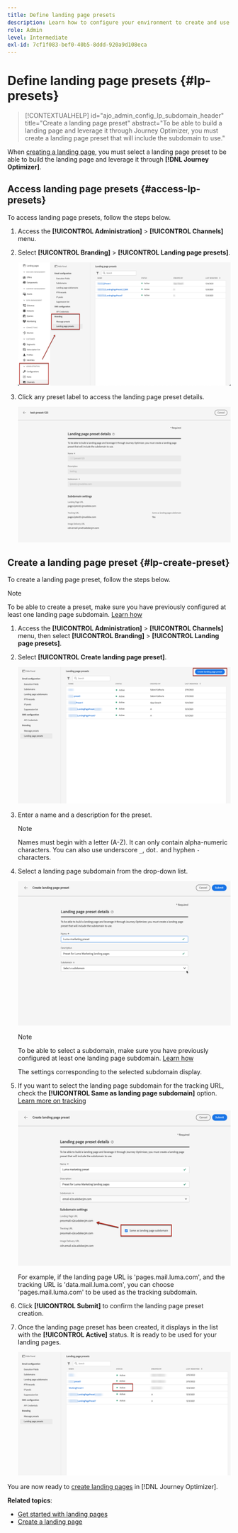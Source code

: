 ```yaml
---
title: Define landing page presets
description: Learn how to configure your environment to create and use landing pages with Journey Optimizer
role: Admin
level: Intermediate
exl-id: 7cf1f083-bef0-40b5-8ddd-920a9d108eca
---
```

# Define landing page presets {#lp-presets}

>[!CONTEXTUALHELP]
>id="ajo_admin_config_lp_subdomain_header"
>title="Create a landing page preset"
>abstract="To be able to build a landing page and leverage it through Journey Optimizer, you must create a landing page preset that will include the subdomain to use."

When [creating a landing page](../landing-pages/create-lp.md#create-a-lp), you must select a landing page preset to be able to build the landing page and leverage it through **[!DNL Journey Optimizer]**.

## Access landing page presets {#access-lp-presets}

To access landing page presets, follow the steps below.

1. Access the **[!UICONTROL Administration]** > **[!UICONTROL Channels]** menu.

1. Select **[!UICONTROL Branding]** > **[!UICONTROL Landing page presets]**.

    ![](assets/lp_presets-access.png)

1. Click any preset label to access the landing page preset details.

    ![](assets/lp_preset-details.png)

## Create a landing page preset {#lp-create-preset}

To create a landing page preset, follow the steps below.

>[!NOTE]
>
>To be able to create a preset, make sure you have previously configured at least one landing page subdomain. [Learn how](lp-subdomains.md)

1. Access the **[!UICONTROL Administration]** > **[!UICONTROL Channels]** menu, then select **[!UICONTROL Branding]** > **[!UICONTROL Landing page presets]**.

1. Select **[!UICONTROL Create landing page preset]**.

    ![](assets/lp_create-preset-temp.png)

1. Enter a name and a description for the preset.

    >[!NOTE]
    >
    > Names must begin with a letter (A-Z). It can only contain alpha-numeric characters. You can also use underscore `_`, dot`.` and hyphen `-` characters.

1. Select a landing page subdomain from the drop-down list.

    ![](assets/lp_preset-subdomain.png)

    >[!NOTE]
    >
    >To be able to select a subdomain, make sure you have previously configured at least one landing page subdomain. [Learn how](#lp-subdomains)

    The settings corresponding to the selected subdomain display.

1. If you want to select the landing page subdomain for the tracking URL, check the **[!UICONTROL Same as landing page subdomain]** option. [Learn more on tracking](../design/message-tracking.md)

    ![](assets/lp_preset-subdomain-settings-same.png)

    For example, if the landing page URL is 'pages.mail.luma.com', and the tracking URL is 'data.mail.luma.com', you can choose 'pages.mail.luma.com' to be used as the tracking subdomain.

1. Click **[!UICONTROL Submit]** to confirm the landing page preset creation. <!--You can also save the preset as draft and resume its configuration later on.-->

   <!--![](assets/lp_preset-subdomain-settings-submit.png)-->

1. Once the landing page preset has been created, it displays in the list with the **[!UICONTROL Active]** status. It is ready to be used for your landing pages.

    ![](assets/lp-preset-active-temp.png)

You are now ready to [create landing pages](../landing-pages/create-lp.md) in [!DNL Journey Optimizer].
<!--
>[!NOTE]
>
>Learn how to create channel surfaces for push notifications and emails in [this section](channel-surfaces.md).-->

**Related topics**:

* [Get started with landing pages](../landing-pages/get-started-lp.md)
* [Create a landing page](../landing-pages/create-lp.md#create-a-lp)
